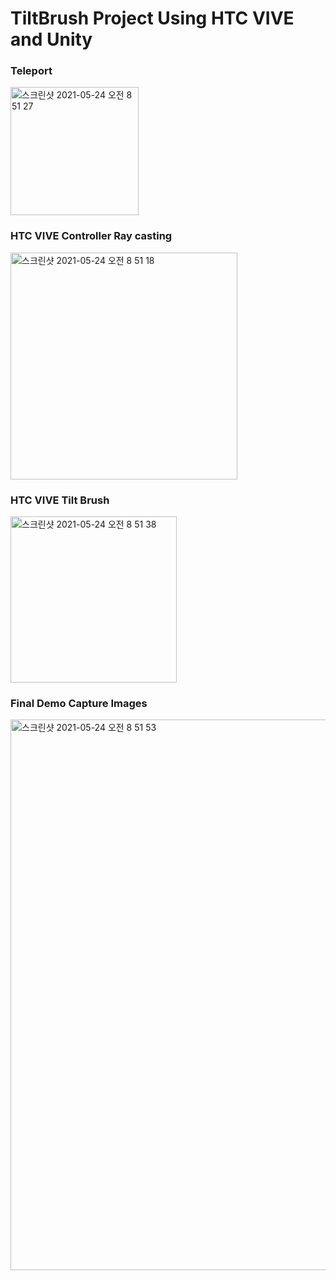 
# TiltBrush Project Using HTC VIVE and Unity

### Teleport
<img width="205" alt="스크린샷 2021-05-24 오전 8 51 27" src="https://user-images.githubusercontent.com/38905066/119280702-7d9f9680-bc6d-11eb-9e3c-5f6ec67ef0fd.png">


### HTC VIVE Controller Ray casting
<img width="363" alt="스크린샷 2021-05-24 오전 8 51 18" src="https://user-images.githubusercontent.com/38905066/119280695-77111f00-bc6d-11eb-824c-1abdcb974bab.png">

### HTC VIVE Tilt Brush
<img width="266" alt="스크린샷 2021-05-24 오전 8 51 38" src="https://user-images.githubusercontent.com/38905066/119280720-93ad5700-bc6d-11eb-87fd-4be1dee85e1d.png">

### Final Demo Capture Images
<img width="881" alt="스크린샷 2021-05-24 오전 8 51 53" src="https://user-images.githubusercontent.com/38905066/119280753-acb60800-bc6d-11eb-8629-d0eab1a72e13.png">

